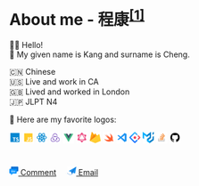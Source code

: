 <h1>About me - 程康<sup><a href="https://translate.google.com/#view=home&op=translate&sl=zh-CN&tl=en&text=%E7%A8%8B%E5%BA%B7" alt="How to pronounce 程康">[1]</a></sup></h1>

👋🏻&nbsp;Hello! <br/>💬 My given name is Kang and surname is Cheng.

🇨🇳 Chinese <br/>🇺🇸 Live and work in CA <br/>🇬🇧 Lived and worked in London <br/>🇯🇵 JLPT N4


💬 Here are my favorite logos:
  
<p>
  <img src="https://raw.githubusercontent.com/cheng-kang/cheng-kang/master/assets/typescript.svg" width="20" height="20" />
  <img src="https://raw.githubusercontent.com/cheng-kang/cheng-kang/master/assets/javascript.svg" width="20" height="20" />
  <img src="https://raw.githubusercontent.com/cheng-kang/cheng-kang/master/assets/react_ts.svg" width="20" height="20" />
  <img src="https://raw.githubusercontent.com/cheng-kang/cheng-kang/master/assets/redux.svg" width="20" height="20" />
  <img src="https://raw.githubusercontent.com/cheng-kang/cheng-kang/master/assets/vue.svg" width="20" height="20" />
  <img src="https://raw.githubusercontent.com/cheng-kang/cheng-kang/master/assets/graphql.svg" width="20" height="20" />
  <img src="https://raw.githubusercontent.com/cheng-kang/cheng-kang/master/assets/firebase.svg" width="20" height="20" />
  <img src="https://raw.githubusercontent.com/cheng-kang/cheng-kang/master/assets/swift.svg" width="20" height="20" />
  <img src="https://raw.githubusercontent.com/cheng-kang/cheng-kang/master/assets/vscode.svg" width="20" height="20" />
  <img src="https://raw.githubusercontent.com/cheng-kang/cheng-kang/master/assets/ant-design.svg" width="20" height="20" />
  <img src="https://raw.githubusercontent.com/cheng-kang/cheng-kang/master/assets/material-ui.svg" width="20" height="20" />
  <img src="https://raw.githubusercontent.com/cheng-kang/cheng-kang/master/assets/stackoverflow.svg" width="20" height="20" />
  <img src="https://raw.githubusercontent.com/cheng-kang/cheng-kang/master/assets/github.svg" width="20" height="20" />
</p>

<h1></h1>
<p>
  <a href="https://github.com/cheng-kang/cheng-kang/issues/1"><img src="https://raw.githubusercontent.com/cheng-kang/cheng-kang/master/assets/comment.svg" width="16" height="16" /> Comment</a>&nbsp;&nbsp;&nbsp;&nbsp;
  <a href="mailto:iamchengkang@icloud.com"><img src="https://raw.githubusercontent.com/cheng-kang/cheng-kang/master/assets/email.svg" width="16" height="16" /> Email</a>
</p>
